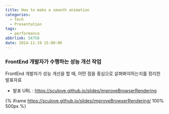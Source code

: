 ```yaml
---
title: How to make a smooth animation
categories:
  - Tech
  - Presentation
tags:
  - performance
abbrlink: 54758
date: 2014-11-19 15:00:00
---
```

### FrontEnd 개발자가 수행하는 성능 개선 작업
FrontEnd 개발자가 성능 개선을 할 때, 어떤 점을 중심으로 살펴봐야하는지를 정리한 발표자료

- 발표 URL : https://sculove.github.io/slides/improveBrowserRendering

{% iframe https://sculove.github.io/slides/improveBrowserRendering/ 100% 500px %}